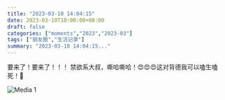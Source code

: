 ```yaml
---
title: "2023-03-10 14:04:15"
date: 2023-03-10T10:00:00+08:00
draft: false
categories: ["moments","2023","2023-03"]
tags: ["朋友圈","生活记录"]
summary: "2023-03-10 14:04:15..."
---
```


要来了！要来了！！！
禁欲系大叔，嘶哈嘶哈！😍😍😍
​这对背德我可以嗑生嗑死！🤩

![Media 1](/Moments/photos/2023-03-10/202303101404150.jpg)

